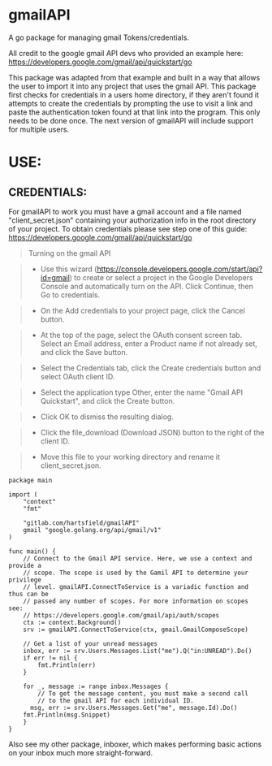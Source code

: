 [//]: # (Copyright [c] 2017 J. Hartsfield)

[//]: # (Permission is hereby granted, free of charge, to any person obtaining a copy)
[//]: # (of this software and associated documentation files [the "Software"], to deal)
[//]: # (in the Software without restriction, including without limitation the rights)
[//]: # (to use, copy, modify, merge, publish, distribute, sublicense, and/or sell)
[//]: # (copies of the Software, and to permit persons to whom the Software is)
[//]: # (furnished to do so, subject to the following conditions:)

[//]: # (The above copyright notice and this permission notice shall be included in all)
[//]: # (copies or substantial portions of the Software.)

[//]: # (THE SOFTWARE IS PROVIDED "AS IS", WITHOUT WARRANTY OF ANY KIND, EXPRESS OR)
[//]: # (IMPLIED, INCLUDING BUT NOT LIMITED TO THE WARRANTIES OF MERCHANTABILITY,)
[//]: # (FITNESS FOR A PARTICULAR PURPOSE AND NONINFRINGEMENT. IN NO EVENT SHALL THE)
[//]: # (AUTHORS OR COPYRIGHT HOLDERS BE LIABLE FOR ANY CLAIM, DAMAGES OR OTHER)
[//]: # (LIABILITY, WHETHER IN AN ACTION OF CONTRACT, TORT OR OTHERWISE, ARISING FROM,)
[//]: # (OUT OF OR IN CONNECTION WITH THE SOFTWARE OR THE USE OR OTHER DEALINGS IN THE)
[//]: # (SOFTWARE.)

# gmailAPI

A go package for managing gmail Tokens/credentials. 

All credit to the google gmail API devs who provided an example here: https://developers.google.com/gmail/api/quickstart/go

This package was adapted from that example and built in a way that allows the user to import it into any project that uses the gmail API. This package first checks for credentials in a users home directory, if they aren't found it attempts to create the credentials by prompting the use to visit a link and paste the authentication token found at that link into the program. This only needs to be done once. The next version of gmailAPI will include support for multiple users. 

# USE:
## CREDENTIALS:

For gmailAPI to work you must have a gmail account and a file named "client_secret.json" containing your authorization info in the root directory of your project. To obtain credentials please see step one of this guide: https://developers.google.com/gmail/api/quickstart/go

 > Turning on the gmail API

 > - Use this wizard (https://console.developers.google.com/start/api?id=gmail) to create or select a project in the Google Developers Console and automatically turn on the API. Click Continue, then Go to credentials.
 
 > - On the Add credentials to your project page, click the Cancel button.
 
 > - At the top of the page, select the OAuth consent screen tab. Select an Email address, enter a Product name if not already set, and click the Save button.
 
 > - Select the Credentials tab, click the Create credentials button and select OAuth client ID.
 
 > - Select the application type Other, enter the name "Gmail API Quickstart", and click the Create button.
 
 > - Click OK to dismiss the resulting dialog.
 
 > - Click the file_download (Download JSON) button to the right of the client ID.
 
 > - Move this file to your working directory and rename it client_secret.json.

```
package main

import (
	"context"
	"fmt"

	"gitlab.com/hartsfield/gmailAPI"
	gmail "google.golang.org/api/gmail/v1"
)

func main() {
	// Connect to the Gmail API service. Here, we use a context and provide a
	// scope. The scope is used by the Gamil API to determine your privilege
	// level. gmailAPI.ConnectToService is a variadic function and thus can be
	// passed any number of scopes. For more information on scopes see:
	// https://developers.google.com/gmail/api/auth/scopes
	ctx := context.Background()
	srv := gmailAPI.ConnectToService(ctx, gmail.GmailComposeScope)

	// Get a list of your unread messages
	inbox, err := srv.Users.Messages.List("me").Q("in:UNREAD").Do()
	if err != nil {
		fmt.Println(err)
	}

	for _, message := range inbox.Messages {
		// To get the message content, you must make a second call
		// to the gmail API for each individual ID.
	  msg, err := srv.Users.Messages.Get("me", message.Id).Do()
    fmt.Println(msg.Snippet)
	}
}
```

Also see my other package, inboxer, which makes performing basic actions on 
your inbox much more straight-forward. 
